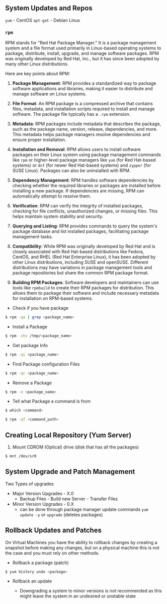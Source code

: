## System Updates and Repos

`yum` - CentOS
`apt-get` - Debian Linux
### `rpm` 

RPM stands for "Red Hat Package Manager." It is a package management system and a file format used primarily in Linux-based operating systems to package, distribute, install, upgrade, and manage software packages. RPM was originally developed by Red Hat, Inc., but it has since been adopted by many other Linux distributions.

Here are key points about RPM:

1. **Package Management**: RPM provides a standardized way to package software applications and libraries, making it easier to distribute and manage software on Linux systems.
    
2. **File Format**: An RPM package is a compressed archive that contains files, metadata, and installation scripts required to install and manage software. The package file typically has a `.rpm` extension.
    
3. **Metadata**: RPM packages include metadata that describes the package, such as the package name, version, release, dependencies, and more. This metadata helps package managers resolve dependencies and ensure proper installation.
    
4. **Installation and Removal**: RPM allows users to install software packages on their Linux system using package management commands like `rpm` or higher-level package managers like `yum` (for Red Hat-based systems) or `dnf` (for newer Red Hat-based systems) and `zypper` (for SUSE Linux). Packages can also be uninstalled with RPM.
    
5. **Dependency Management**: RPM handles software dependencies by checking whether the required libraries or packages are installed before installing a new package. If dependencies are missing, RPM can automatically attempt to resolve them.
    
6. **Verification**: RPM can verify the integrity of installed packages, checking for file conflicts, unauthorized changes, or missing files. This helps maintain system stability and security.
    
7. **Querying and Listing**: RPM provides commands to query the system's package database and list installed packages, facilitating package management tasks.
    
8. **Compatibility**: While RPM was originally developed by Red Hat and is closely associated with Red Hat-based distributions like Fedora, CentOS, and RHEL (Red Hat Enterprise Linux), it has been adopted by other Linux distributions, including SUSE and openSUSE. Different distributions may have variations in package management tools and package repositories but share the common RPM package format.
    
9. **Building RPM Packages**: Software developers and maintainers can use tools like `rpmbuild` to create their RPM packages for distribution. This allows them to package their software and include necessary metadata for installation on RPM-based systems.

- Check if you have package

```bash
$ rpm -qa | grep <package_name>
```

- Install a Package

```bash
$ rpm -ihv /tmp/<package_name>
```

- Get package Info

```bash
$ rpm -qi <package_name>
```

- Find Package configuration Files

```bash
$ rpm -qc <package_name>
```

- Remove a Package

```bash
$ rpm -e <package_name>
```

- Tell what Package a command is from

```bash
$ which <command>

$ rpm -qf <command_path>
```

## Creating Local Repository (Yum Server)

1. Mount CDROM (Optical) drive (disk that has all the packages)

```bash
$ mnt /dev/sr0
```
## System Upgrade and Patch Management

Two Types of upgrades

- Major Version Upgrades - X.0
	- Backup Files - Build new Server - Transfer Files
- Minor Version Upgrades - 0.X
	- can be done through package manager update commands `yum update -y` or `upgrade` (deletes packages)

## Rollback Updates and Patches

On Virtual Machines you have the ability to rollback changes by creating a snapshot before making any changes, but on a physical machine this is not the case and you must rely on other methods.

- Rollback a package (patch)

```bash
$ yum history undo <package>
```

- Rollback an update

	- Downgrading a system to minor versions is not recommended as this might leave the system in an undesired or unstable state